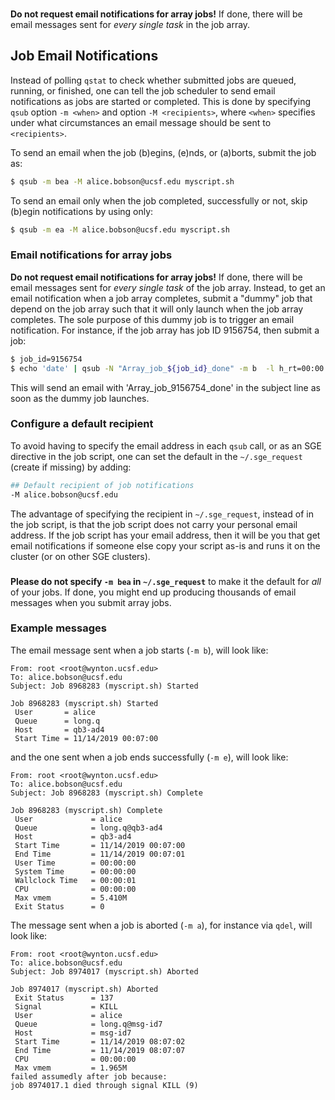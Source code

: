 <div class="alert alert-warning" role="alert" style="margin-top: 3ex" markdown="1">
<strong>Do not request email notifications for array jobs!</strong>  If done, there will be email messages sent for <em>every single task</em> in the job array.
</div>

## Job Email Notifications

Instead of polling `qstat` to check whether submitted jobs are queued, running, or finished, one can tell the job scheduler to send email notifications as jobs are started or completed.  This is done by specifying `qsub` option `-m <when>` and option `-M <recipients>`, where `<when>` specifies under what circumstances an email message should be sent to `<recipients>`.

To send an email when the job (b)egins, (e)nds, or (a)borts, submit the job as:

```sh
$ qsub -m bea -M alice.bobson@ucsf.edu myscript.sh
```

To send an email only when the job completed, successfully or not, skip (b)egin notifications by using only:

```sh
$ qsub -m ea -M alice.bobson@ucsf.edu myscript.sh
```


### Email notifications for array jobs

**Do not request email notifications for array jobs!**  If done, there will be email messages sent for _every single task_ of the job array.  Instead, to get an email notification when a job array completes, submit a "dummy" job that depend on the job array such that it will only launch when the job array completes.  The sole purpose of this dummy job is to trigger an email notification.  For instance, if the job array has job ID 9156754, then submit a job:

```sh
$ job_id=9156754
$ echo 'date' | qsub -N "Array_job_${job_id}_done" -m b  -l h_rt=00:00:05 -hold_jid "${job_id}"
```

This will send an email with 'Array_job_9156754_done' in the subject line as soon as the dummy job launches.



### Configure a default recipient

To avoid having to specify the email address in each `qsub` call, or as an SGE directive in the job script, one can set the default in the `~/.sge_request` (create if missing) by adding:

```sh
## Default recipient of job notifications
-M alice.bobson@ucsf.edu
```

The advantage of specifying the recipient in `~/.sge_request`, instead of in the job script, is that the job script does not carry your personal email address.  If the job script has your email address, then it will be you that get email notifications if someone else copy your script as-is and runs it on the cluster (or on other SGE clusters).

<div class="alert alert-danger" role="alert" style="margin-top: 3ex" markdown="1">
<strong>Please do not specify <code>-m bea</code> in <code>~/.sge_request</code></strong> to make it the default for <em>all</em> of your jobs. If done, you might end up producing thousands of email messages when you submit array jobs.
</div>


### Example messages

The email message sent when a job starts (`-m b`), will look like:

```lang-none
From: root <root@wynton.ucsf.edu>
To: alice.bobson@ucsf.edu
Subject: Job 8968283 (myscript.sh) Started

Job 8968283 (myscript.sh) Started
 User       = alice
 Queue      = long.q
 Host       = qb3-ad4
 Start Time = 11/14/2019 00:07:00
```

and the one sent when a job ends successfully (`-m e`), will look like:

```lang-none
From: root <root@wynton.ucsf.edu>
To: alice.bobson@ucsf.edu
Subject: Job 8968283 (myscript.sh) Complete

Job 8968283 (myscript.sh) Complete
 User             = alice
 Queue            = long.q@qb3-ad4
 Host             = qb3-ad4
 Start Time       = 11/14/2019 00:07:00
 End Time         = 11/14/2019 00:07:01
 User Time        = 00:00:00
 System Time      = 00:00:00
 Wallclock Time   = 00:00:01
 CPU              = 00:00:00
 Max vmem         = 5.410M
 Exit Status      = 0
```

The message sent when a job is aborted (`-m a`),  for instance via `qdel`, will look like:

```lang-none
From: root <root@wynton.ucsf.edu>
To: alice.bobson@ucsf.edu
Subject: Job 8974017 (myscript.sh) Aborted

Job 8974017 (myscript.sh) Aborted
 Exit Status      = 137
 Signal           = KILL
 User             = alice
 Queue            = long.q@msg-id7
 Host             = msg-id7
 Start Time       = 11/14/2019 08:07:02
 End Time         = 11/14/2019 08:07:07
 CPU              = 00:00:00
 Max vmem         = 1.965M
failed assumedly after job because:
job 8974017.1 died through signal KILL (9)
```


